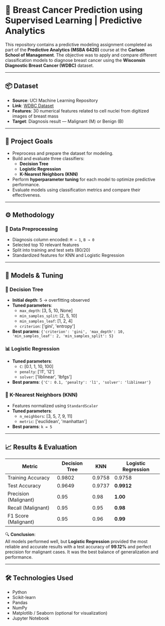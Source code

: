 # 🧠 Breast Cancer Prediction using Supervised Learning | Predictive Analytics

This repository contains a predictive modeling assignment completed as part of the **Predictive Analytics (MSBA 6420)** course at the **Carlson School of Management**. The objective was to apply and compare different classification models to diagnose breast cancer using the **Wisconsin Diagnostic Breast Cancer (WDBC)** dataset.

---

## 📦 Dataset

- **Source**: UCI Machine Learning Repository  
- **Link**: [WDBC Dataset](https://archive.ics.uci.edu/ml/datasets/Breast+Cancer+Wisconsin+(Diagnostic))  
- **Features**: 30 numerical features related to cell nuclei from digitized images of breast mass  
- **Target**: Diagnosis result — Malignant (M) or Benign (B)

---

## 🎯 Project Goals

- Preprocess and prepare the dataset for modeling.
- Build and evaluate three classifiers:
  - **Decision Tree**
  - **Logistic Regression**
  - **K-Nearest Neighbors (KNN)**
- Perform **hyperparameter tuning** for each model to optimize predictive performance.
- Evaluate models using classification metrics and compare their effectiveness.

---

## ⚙️ Methodology

### 🔹 Data Preprocessing
- Diagnosis column encoded: `M → 1`, `B → 0`
- Selected top 10 relevant features
- Split into training and test sets (80/20)
- Standardized features for KNN and Logistic Regression

---

## 🧪 Models & Tuning

### 🌳 Decision Tree
- **Initial depth**: 5 → overfitting observed
- **Tuned parameters**:
  - `max_depth`: [3, 5, 10, None]
  - `min_samples_split`: [2, 5, 10]
  - `min_samples_leaf`: [1, 2, 4]
  - `criterion`: ['gini', 'entropy']
- **Best params**: `{'criterion': 'gini', 'max_depth': 10, 'min_samples_leaf': 2, 'min_samples_split': 5}`

### 📊 Logistic Regression
- **Tuned parameters**:
  - `C`: [0.1, 1, 10, 100]
  - `penalty`: ['l1', 'l2']
  - `solver`: ['liblinear', 'lbfgs']
- **Best params**: `{'C': 0.1, 'penalty': 'l1', 'solver': 'liblinear'}`

### 🧭 K-Nearest Neighbors (KNN)
- Features normalized using `StandardScaler`
- **Tuned parameters**:
  - `n_neighbors`: [3, 5, 7, 9, 11]
  - `metric`: ['euclidean', 'manhattan']
- **Best params**: `k = 5`

---

## 📈 Results & Evaluation

| Metric                  | Decision Tree | KNN     | Logistic Regression |
|-------------------------|---------------|---------|----------------------|
| Training Accuracy       | 0.9802        | 0.9758  | 0.9758               |
| Test Accuracy           | 0.9649        | 0.9737  | **0.9912**           |
| Precision (Malignant)   | 0.95          | 0.98    | **1.00**             |
| Recall (Malignant)      | 0.95          | 0.95    | **0.98**             |
| F1 Score (Malignant)    | 0.95          | 0.96    | **0.99**             |

🔍 **Conclusion**:  
All models performed well, but **Logistic Regression** provided the most reliable and accurate results with a test accuracy of **99.12%** and perfect precision for malignant cases. It was the best balance of generalization and performance.

---

## 🛠️ Technologies Used

- Python
- Scikit-learn
- Pandas
- NumPy
- Matplotlib / Seaborn (optional for visualization)
- Jupyter Notebook
